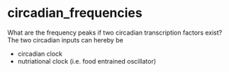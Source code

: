 # circadian_frequencies
What are the frequency peaks if two circadian transcription factors exist?
The two circadian inputs can hereby be
- circadian clock
- nutriational clock (i.e. food entrained oscillator)
